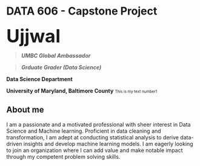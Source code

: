 # DATA 606 - Capstone Project

<font size = 50>**Ujjwal**</font>

> ***UMBC Global Ambassador***

> ***Grduate Grader (Data Science)***

**Data Science Department**

**University of Maryland, Baltimore County**
 <font size=1> This is my text number1</font> 
## About me
I am a passionate and a motivated professional with sheer interest in Data Science and Machine learning. Proficient in data cleaning and transformation, I am adept at conducting statistical analysis to derive data-driven insights and develop machine learning models. I am eagerly looking to join an organization where I can add value and make notable impact through my competent problem solving skills.



